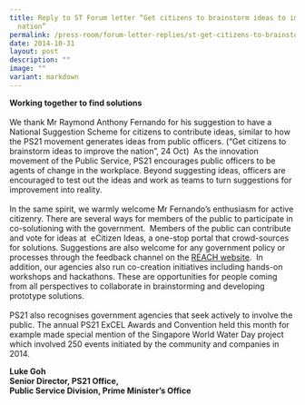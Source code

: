 ```yaml
---
title: Reply to ST Forum letter “Get citizens to brainstorm ideas to improve the
  nation”
permalink: /press-room/forum-letter-replies/st-get-citizens-to-brainstorm-ideas-to-improve-the-nation/
date: 2014-10-31
layout: post
description: ""
image: ""
variant: markdown
---
```

**Working together to find solutions**   
   
We thank Mr Raymond Anthony Fernando for his suggestion to have a National Suggestion Scheme for citizens to contribute ideas, similar to how the PS21 movement generates ideas from public officers. (“Get citizens to brainstorm ideas to improve the nation”, 24 Oct)  As the innovation movement of the Public Service, PS21 encourages public officers to be agents of change in the workplace. Beyond suggesting ideas, officers are encouraged to test out the ideas and work as teams to turn suggestions for improvement into reality.   
   
In the same spirit, we warmly welcome Mr Fernando’s enthusiasm for active citizenry. There are several ways for members of the public to participate in co-solutioning with the government.  Members of the public can contribute and vote for ideas at  eCitizen Ideas, a one-stop portal that crowd-sources for solutions. Suggestions are also welcome for any government policy or processes through the feedback channel on the [REACH website](https://www.reach.gov.sg/About-Us/Contact-Us/Feedback-Form).  In addition, our agencies also run co-creation initiatives including hands-on workshops and hackathons. These are opportunities for people coming from all perspectives to collaborate in brainstorming and developing prototype solutions.       
   
PS21 also recognises government agencies that seek actively to involve the public. The annual PS21 ExCEL Awards and Convention held this month for example made special mention of the Singapore World Water Day project which involved 250 events initiated by the community and companies in 2014.  

**Luke Goh  
Senior Director, PS21 Office,  
Public Service Division, Prime Minister’s Office**